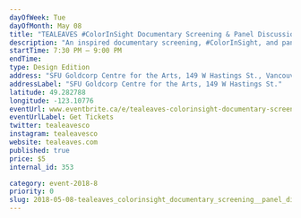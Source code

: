 ```yaml
---
dayOfWeek: Tue
dayOfMonth: May 08
title: "TEALEAVES #ColorInSight Documentary Screening & Panel Discussion on Color"
description: "An inspired documentary screening, #ColorInSight, and panel discussion will explore colour strategy, specifically, how brands across industries can harness the power of colour and how colour strategy can have a large impact on the perception of products and services.<br> <br> For companies, colour has long been a tool that the most memorable brands use to assert their identity. Colour has become an industry-agnostic tool that only the best brands wield to capture their audience’s attention.<br> <br> Proceeds from ticket sales will be donated to the Vancouver Design Foundation to support VDW."
startTime: 7:30 PM – 9:00 PM
endTime: 
type: Design Edition
address: "SFU Goldcorp Centre for the Arts, 149 W Hastings St., Vancouver, BC, Canada"
addressLabel: "SFU Goldcorp Centre for the Arts, 149 W Hastings St."
latitude: 49.282788
longitude: -123.10776
eventUrl: www.eventbrite.ca/e/tealeaves-colorinsight-documentary-screening-panel-discussion-on-color-tickets-45047147230
eventUrlLabel: Get Tickets
twitter: tealeavesco
instagram: tealeavesco
website: tealeaves.com
published: true
price: $5
internal_id: 353

category: event-2018-8
priority: 0
slug: 2018-05-08-tealeaves_colorinsight_documentary_screening__panel_discussion_on_color
---
```

